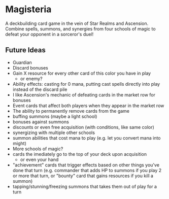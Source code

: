 # Magisteria

A deckbuilding card game in the vein of Star Realms and Ascension. Combine spells, summons, and synergies from four schools of magic to defeat your opponent in a sorceror's duel!

## Future Ideas

- Guardian
- Discard bonuses
- Gain X resource for every other card of this color you have in play
  - or enemy?
- Ability effects: casting for 0 mana, putting cast spells directly into play instead of the discard pile
- I like Ascension's mechanic of defeating cards in the market row for bonuses
- Event cards that affect both players when they appear in the market row
- The ability to permanently remove cards from the game
- buffing summons (maybe a light school)
- bonuses against summons
- discounts or even free acquisition (with conditions, like same color)
- synergizing with multiple other schools
- summon abilities that cost mana to play (e.g. let you convert mana into might)
- More schools of magic?
- cards the imediately go to the top of your deck upon acquisition
  - or even your hand
- "achievement" cards that trigger effects based on other things you've done that turn (e.g. commander that adds HP to summons if you play 2 or more that turn, or "bounty" card that gains resources if you kill a summon)
- tapping/stunning/freezing summons that takes them out of play for a turn
